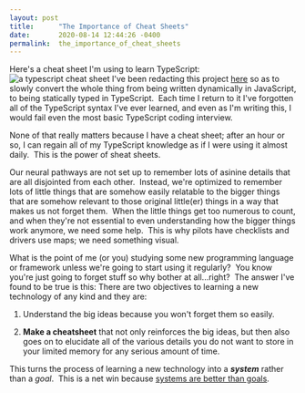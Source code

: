 ```yaml
---
layout: post
title:      "The Importance of Cheat Sheets"
date:       2020-08-14 12:44:26 -0400
permalink:  the_importance_of_cheat_sheets
---
```


Here's a cheat sheet I'm using to learn TypeScript:
![a typescript cheat sheet](https://i.imgur.com/kgk56v9.jpg)
I've been redacting this project [here](https://github.com/Richard-Burd/front-end-portfolio-project) so as to slowly convert the whole thing from being written dynamically in JavaScript, to being statically typed in TypeScript.&nbsp;  Each time I return to it I've forgotten all of the TypeScript syntax I've ever learned, and even as I'm writing this, I would fail even the most basic TypeScript coding interview.&nbsp;  

None of that really matters because I have a cheat sheet; after an hour or so, I can regain all of my TypeScript knowledge as if I were using it almost daily.&nbsp;  This is the power of sheat sheets.

Our neural pathways are not set up to remember lots of asinine details that are all disjointed from each other.&nbsp; Instead, we're optimized to remember lots of little things that are somehow easily relatable to the bigger things that are somehow relevant to those original little(er) things in a way that makes us not forget them.&nbsp;  When the little things get too numerous to count, and when they're not essential to even understanding how the bigger things work anymore, we need some help.&nbsp;  This is why pilots have checklists and drivers use maps; we need something visual.

What is the point of me (or you) studying some new programming language or framework unless we're going to start using it regularly?&nbsp;  You know you're just going to forget stuff so why bother at all...right?&nbsp;  The answer I've found to be true is this: There are two objectives to learning a new technology of any kind and they are:

1. Understand the big ideas because you won't forget them so easily.

2. **Make a cheatsheet** that not only reinforces the big ideas, but then also goes on to elucidate all of the various details you do not want to store in your limited memory for any serious amount of time.

This turns the process of learning a new technology  into a ***system*** rather than a *goal*.&nbsp;  This is a net win because [systems are better than goals](https://www.youtube.com/watch?v=qKYSmrgOjp4).
